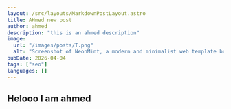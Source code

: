 ```yaml
---
layout: /src/layouts/MarkdownPostLayout.astro
title: AHmed new post
author: ahmed
description: "this is an ahmed description"
image:
  url: "/images/posts/T.png"
  alt: "Screenshot of NeonMint, a modern and minimalist web template built with Astro and TailwindCSS. It displays various sections such as blog, portfolio, work experience, and Markdown guide, in both light and dark modes with mint green accents."
pubDate: 2026-04-04
tags: ["seo"]
languages: []
---
```


## Helooo I am ahmed
